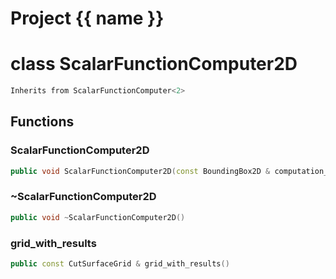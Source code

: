 <script setup>
import {useRoute} from 'vitepress'
const {path} = useRoute()
const tokens = path.split('/')
const words = tokens[2].split('-');
for (let i = 0; i < words.length; i++) {
    words[i] = words[i].charAt(0).toUpperCase() + words[i].slice(1);
    words[i] = words[i].replace('geode', 'Geode')
}
const name = words.join('-');
</script>
# Project {{ name }}

# class ScalarFunctionComputer2D


```cpp
Inherits from ScalarFunctionComputer<2>
```



## Functions

### ScalarFunctionComputer2D

```cpp
public void ScalarFunctionComputer2D(const BoundingBox2D & computation_bbox, const DataConstraintsManager2D & constraints_manager)
```


### ~ScalarFunctionComputer2D

```cpp
public void ~ScalarFunctionComputer2D()
```


### grid_with_results

```cpp
public const CutSurfaceGrid & grid_with_results()
```




